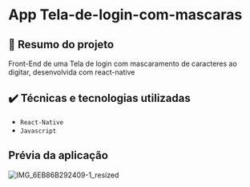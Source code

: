 # App Tela-de-login-com-mascaras

## 📝 Resumo do projeto
Front-End de uma Tela de login com mascaramento de caracteres ao digitar, desenvolvida com react-native
## ✔️ Técnicas e tecnologias utilizadas

- ``React-Native``
- ``Javascript``


## Prévia da aplicação




![IMG_6EB86B292409-1_resized](https://user-images.githubusercontent.com/101438815/210866509-12e26127-fad0-4232-9bd2-db83373520b4.jpeg)
